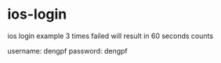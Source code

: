 # ios-login

ios login example 
3 times failed will result in 60 seconds counts

username: dengpf
password: dengpf

